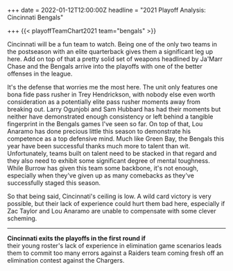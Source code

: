 +++
date = 2022-01-12T12:00:00Z
headline = "2021 Playoff Analysis: Cincinnati Bengals"

+++
{{< playoffTeamChart2021 team="bengals" >}}

Cincinnati will be a fun team to watch. Being one of the only two teams in the postseason with an elite quarterback gives them a significant leg up here. Add on top of that a pretty solid set of weapons headlined by Ja'Marr Chase and the Bengals arrive into the playoffs with one of the better offenses in the league.

It's the defense that worries me the most here. The unit only features one bona fide pass rusher in Trey Hendrickson, with nobody else even worth consideration as a potentially elite pass rusher moments away from breaking out. Larry Ogunjobi and Sam Hubbard has had their moments but neither have demonstrated enough consistency or left behind a tangible fingerprint in the Bengals games I've seen so far. On top of that, Lou Anaramo has done precious little this season to demonstrate his competence as a top defensive mind. Much like Green Bay, the Bengals this year have been successful thanks much more to talent than wit. Unfortunately, teams built on talent need to be stacked in that regard and they also need to exhibit some significant degree of mental toughness. While Burrow has given this team some backbone, it's not enough, especially when they've given up as many comebacks as they've successfully staged this season.

So that being said, Cincinnati's ceiling is low. A wild card victory is very possible, but their lack of experience could hurt them bad here, especially if Zac Taylor and Lou Anaramo are unable to compensate with some clever scheming.

***

**Cincinnati exits the playoffs in the first round if**  
their young roster's lack of experience in elimination game scenarios leads them to commit too many errors against a Raiders team coming fresh off an elimination contest against the Chargers.